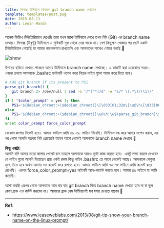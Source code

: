```yaml
---
title: লিনাক্স টার্মিনালে কিভাবে git branch name দেখাবেন
template: templates/post.pug
date: 2015-08-11
author: Lenin Hasda
---
```


অনেক ভিডিও টিউটোরিয়ালে দেখেছি তারা যখন ম্যাক টার্মিনালে লেখে তখন গিট (Git) এর branch name দেখায়। লিনাক্স (উবুন্টু) টার্মিনালে এ সুবিধাটি সুরু থেকে দেয়া থাকে না। বেশ কিছুক্ষন খোজার পর ছোট একটা টিউটোরিয়াল পেয়েছি যা আমার কালেকশনে রাখতেসি এবং আপনাদের সাথেও শেয়ার করছি 🙂

![show](/img/3_show.png)

উপরের ছবিতে দেখতে পাচ্ছেন আমার টার্মিনালে branch name দেখাচ্ছে। এ কাজটি করা এক্কেবারে সহজ। এজন্য প্রথমে আপনাকে .bashrc ফাইলটি ওপেন করে নিচের লাইন গুলো অ্যাড করে দিতে হবে।

```bash
# Add git branch if its present to PS1
parse_git_branch() {
   git branch 2> /dev/null | sed -e '/^[^*]/d' -e 's/* \(.*\)/(\1)/'
}
if [ "$color_prompt" = yes ]; then
   PS1='${debian_chroot:+($debian_chroot)}\[\033[01;32m\]\u@\h\[\033[00m\]:\[\033[01;34m\]\w\[\033[01;31m\]$(parse_git_branch)\[\033[00m\]\$ '
else
   PS1='${debian_chroot:+($debian_chroot)}\u@\h:\w$(parse_git_branch)\$ '
fi
unset color_prompt force_color_prompt
```

যেকোন জাগায় দিলেই হবে। আমার ফাইলে আমি ৫৯-৬৮ লাইনে দিয়েছি। টার্মিনাল বন্ধ করে আবার ওপেন করুন, এর পর থেকে আপনি যতবার গিট প্রোজেক্টে যাবেন আগে থেকেই আপনাকে branch name দেখাবে 🙂

**কিছু এক্সট্রা:**    
আপনি যদি আমার মতো কালার পেলেট চান তাহলে আপনাকে আরও দুটো কাজ করতে হবে। একটু লক্ষ্য করলে দেখবেন যে লাইন গুলো আপনি দিয়েছেন প্রায় একই রকম কিছু লাইন .bashrc তে আগে থেকেই আছে। আপনাকে সেগুলা মুছে দিতে হবে অথবা আমার মত কমেন্ট করে রাখতে হবে। আমার ফাইলে আমি ৭০-৭৫ লাইনে আমি কমেন্ট করে রেখেছি।
এরপর force_color_prompt=yes লাইনটি আন-কমেন্ট করতে হবে। আমার ৪৬ লাইনে যা আমি করেছি।

আশা করছি এরপর থেকে আপনাকে আর বার বার git branch দিয়ে branch name দেখতে হবে না বা ভুল কোন ব্রাঞ্চ এও কমিট করবেন না। আপানর ব্রাঞ্চ নেম টার্মিনালেই সব সময় দেখতে পাবেন 🙂


------


**Ref:**

* https://www.leaseweblabs.com/2013/08/git-tip-show-your-branch-name-on-the-linux-prompt/

